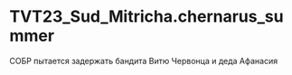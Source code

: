 # TVT23_Sud_Mitricha.chernarus_summer
СОБР пытается задержать бандита Витю Червонца и деда Афанасия

